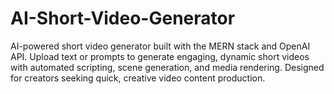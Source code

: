 # AI-Short-Video-Generator
AI-powered short video generator built with the MERN stack and OpenAI API. Upload text or prompts to generate engaging, dynamic short videos with automated scripting, scene generation, and media rendering. Designed for creators seeking quick, creative video content production.
